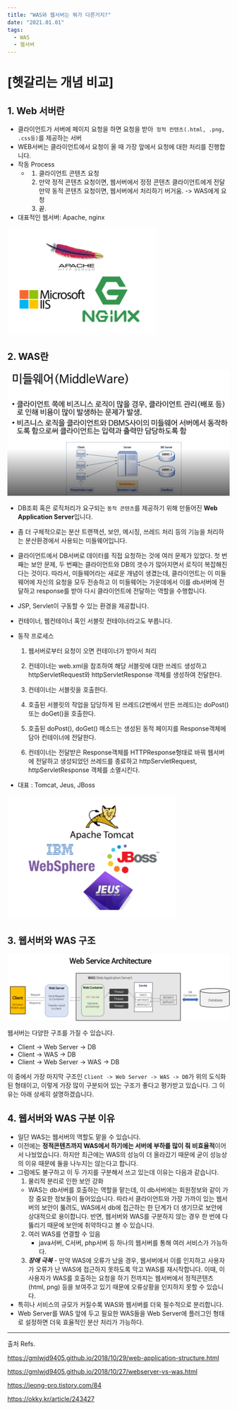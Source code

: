 ```yaml
---
title: "WAS와 웹서버는 뭐가 다른거지?"
date: "2021.01.01"
tags: 
  - WAS
  - 웹서버
---
```


# [헷갈리는 개념 비교] 

## 1. Web 서버란

- 클라이언트가 서버에 페이지 요청을 하면 요청을 받아` 정적 컨텐츠(.html, .png, .css등)`를 제공하는 서버
- WEB서버는 클라이언트에서 요청이 올 때 가장 앞에서 요청에 대한 처리를 진행합니다.
- 작동 Process
  - 1. 클라이언트 콘텐츠 요청
    2. 만약 정적 콘텐츠 요청이면, 웹서버에서 정정 콘텐츠 클라이언트에게 전달
       만약 동적 콘텐츠 요청이면, 웹서버에서 처리하기 버거움. -> WAS에게 요청
    3. 끝.
- 대표적인 웹서버: Apache, nginx

![web_server](/assets/img/web_server.png)



## 2. WAS란

![20200819_000733](/assets/img/middle_ware.png)

- DB조회 혹은 로직처리가 요구되는 `동적 콘텐츠`를 제공하기 위해 만들어진 **Web Application Server**입니다. 
- 좀 더 구체적으로는 분산 트랜잭션, 보안, 메시징, 쓰레드 처리 등의 기능을 처리하는 분산환경에서 사용되는 미들웨어입니다.
- 클라이언트에서 DB서버로 데이터를 직접 요청하는 것에 여러 문제가 있었다. 첫 번째는 보안 문제, 두 번째는 클라이언트와 DB의 갯수가 많아지면서 로직이 복잡해진다는 것이다.  따라서, 미들웨어라는 새로운 개념이 생겼는데, 클라이언트는 이 미들웨어에 자신의 요청을 모두 전송하고 이 미들웨어는 가운데에서 이를 db서버에 전달하고 response를 받아 다시 클라이언트에 전달하는 역할을 수행합니다. 
- JSP, Servlet이 구동할 수 있는 환경을 제공합니다.
- 컨테이너, 웹컨테이너 혹인 서블릿 컨테이너라고도 부릅니다.

- 동작 프로세스

  1. 웹서버로부터 요청이 오면 컨테이너가 받아서 처리

  2. 컨테이너는 web.xml을 참조하여 해당 서블릿에 대한 쓰레드 생성하고 httpServletRequest와 httpServletResponse 객체를 생성하여 전달한다.

  3. 컨테이너는 서블릿을 호출한다.

  4. 호출된 서블릿의 작업을 담당하게 된 쓰레드(2번에서 만든 쓰레드)는 doPost()또는 doGet()을 호출한다.

  5. 호출된 doPost(), doGet() 메소드는 생성된 동적 페이지를 Response객체에 담아 컨테이너에 전달한다.

  6. 컨테이너는 전달받은 Response객체를 HTTPResponse형태로 바꿔 웹서버에 전달하고 생성되었던 쓰레드를 종료하고 httpServletRequest, httpServletResponse 객체를 소멸시킨다.

- 대표 : Tomcat, Jeus, JBoss

![](/assets/img/WAS.png)



## 3. 웹서버와 WAS 구조

![](/assets/img/web-service-architecture.png)

웹서버는 다양한 구조를 가질 수 있습니다.

- Client -> Web Server -> DB
- Client -> WAS -> DB
- Client -> Web Server -> WAS -> DB

이 중에서 가장 마지막 구조인 `Client -> Web Server -> WAS -> DB`가 위의 도식화된 형태이고, 이렇게 가장 많이 구분되어 있는 구조가 좋다고 평가받고 있습니다. 그 이유는 아래 상세히 설명하겠습니다.



## 4. 웹서버와 WAS 구분 이유

- 일단 WAS는 웹서버의 역할도 맡을 수 있습니다.
- 이전에는 **정적콘텐츠까지 WAS에서 하기에는 서버에 부하를 많이 줘 비효율적**이어서 나눴었습니다. 하지만 최근에는 WAS의 성능이 더 올라갔기 때문에 굳이 성능상의 이유 때문에 둘을 나누지는 않는다고 합니다. 
- 그럼에도 불구하고 이 두 가지를 구분해서 쓰고 있는데 이유는 다음과 같습니다.
  1.  물리적 분리로 인한 보안 강화 
     - WAS는 db서버를 호출하는 역할을 맡는데, 이 db서버에는 회원정보와 같이 가장 중요한 정보들이 들어있습니다. 따라서 클라이언트와 가장 가까이 있는 웹서버의 보안이 뚫려도, WAS에서 db에 접근하는 한 단계가 더 생기므로 보안에 상대적으로 용이합니다. 반면, 웹서버와 WAS를 구분하지 않는 경우 한 번에 다 뚫리기 때문에 보안에 취약하다고 볼 수 있습니다. 
  2. 여러 WAS를 연결할 수 있음
     - java서버, C서버, php서버 등 하나의 웹서버를 통해 여러 서비스가 가능하다.
  3. ***장애 극복*** - 만약 WAS에 오류가 났을 경우, 웹서버에서 이를 인지하고 사용자가 오류가 난 WAS에 접근하지 못하도록 막고 WAS를 재시작합니다. 이때, 이 사용자가 WAS를 호출하는 요청을 하기 전까지는 웹서버에서 정적콘텐츠(html, png) 등을 보여주고 있기 때문에 오류상황을 인지하지 못할 수 있습니다. 
- 특히나 서비스의 규모가 커질수록 WAS와 웹서버를 더욱 필수적으로 분리합니다.
- Web Server를 WAS 앞에 두고 필요한 WAS들을 Web Server에 플러그인 형태로 설정하면 더욱 효율적인 분산 처리가 가능하다.



---

출처 Refs.

https://gmlwjd9405.github.io/2018/10/29/web-application-structure.html

https://gmlwjd9405.github.io/2018/10/27/webserver-vs-was.html

https://jeong-pro.tistory.com/84

https://okky.kr/article/243427


